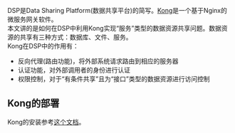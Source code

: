 DSP是Data Sharing Platform(数据共享平台)的简写。[Kong](https://github.com/wbwangk/wbwangk.github.io/wiki/Kong)是一个基于Nginx的微服务网关软件。  
本文讲的是如何在DSP中利用Kong实现“服务”类型的数据资源共享问题。数据资源的共享有三种方式：数据库、文件、服务。  
Kong在DSP中的作用有：
- 反向代理(路由功能)，将外部系统请求路由到相应的服务器  
- 认证功能，对外部调用者的身份进行认证  
- 权限控制，对于“有条件共享”且为“接口”类型的数据资源进行访问控制  

## Kong的部署
Kong的安装参考[这个文档](https://github.com/wbwangk/wbwangk.github.io/wiki/Kong#kong安装)。  
